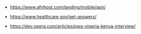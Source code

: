 * https://www.afrihost.com/landing/mobile/apn/

* https://www.healthcare.gov/get-answers/

* https://dev.opera.com/articles/pwa-nigeria-kenya-interview/